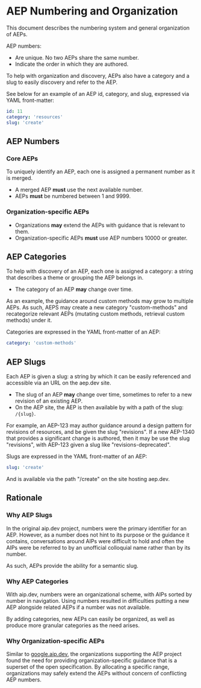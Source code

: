 # AEP Numbering and Organization

This document describes the numbering system and general organization of AEPs.

AEP numbers:

- Are unique. No two AEPs share the same number.
- Indicate the order in which they are authored.

To help with organization and discovery, AEPs also have a category and a slug
to easily discovery and refer to the AEP.

See below for an example of an AEP id, category, and slug, expressed via YAML
front-matter:

```yaml
id: 11
category: 'resources'
slug: 'create'
```

## AEP Numbers

### Core AEPs

To uniquely identify an AEP, each one is assigned a permanent number as it is
merged.

- A merged AEP **must** use the next available number.
- AEPs **must** be numbered between 1 and 9999.

### Organization-specific AEPs

- Organizations **may** extend the AEPs with guidance that is relevant to them.
- Organization-specific AEPs **must** use AEP numbers 10000 or greater.

## AEP Categories

To help with discovery of an AEP, each one is assigned a category: a string
that describes a theme or grouping the AEP belongs in.

- The category of an AEP **may** change over time.

As an example, the guidance around custom methods may grow to multiple AEPs. As
such, AEPS may create a new category "custom-methods" and recategorize relevant
AEPs (mutating custom methods, retrieval custom methods) under it.

Categories are expressed in the YAML front-matter of an AEP:

```yaml
category: 'custom-methods'
```

## AEP Slugs

Each AEP is given a slug: a string by which it can be easily referenced and
accessible via an URL on the aep.dev site.

- The slug of an AEP **may** change over time, sometimes to refer to a new
  revision of an existing AEP.
- On the AEP site, the AEP is then available by with a path of the slug:
  `/{slug}`.

For example, an AEP-123 may author guidance around a design pattern for
revisions of resources, and be given the slug "revisions". If a new AEP-1340
that provides a significant change is authored, then it may be use the slug
"revisions", with AEP-123 given a slug like "revisions-deprecated".

Slugs are expressed in the YAML front-matter of an AEP:

```yaml
slug: 'create'
```

And is available via the path "/create" on the site hosting aep.dev.

## Rationale

### Why AEP Slugs

In the original aip.dev project, numbers were the primary identifier for an
AEP. However, as a number does not hint to its purpose or the guidance it
contains, conversations around AIPs were difficult to hold and often the AIPs
were be referred to by an unofficial colloquial name rather than by its number.

As such, AEPs provide the ability for a semantic slug.

### Why AEP Categories

With aip.dev, numbers were an organizational scheme, with AIPs sorted by number
in navigation. Using numbers resulted in difficulties putting a new AEP
alongside related AEPs if a number was not available.

By adding categories, new AEPs can easily be organized, as well as produce more
granular categories as the need arises.

### Why Organization-specific AEPs

Similar to [google.aip.dev](google.aip.dev), the organizations supporting the
AEP project found the need for providing organization-specific guidance that is
a superset of the open specification. By allocating a specific range,
organizations may safely extend the AEPs without concern of conflicting AEP
numbers.
